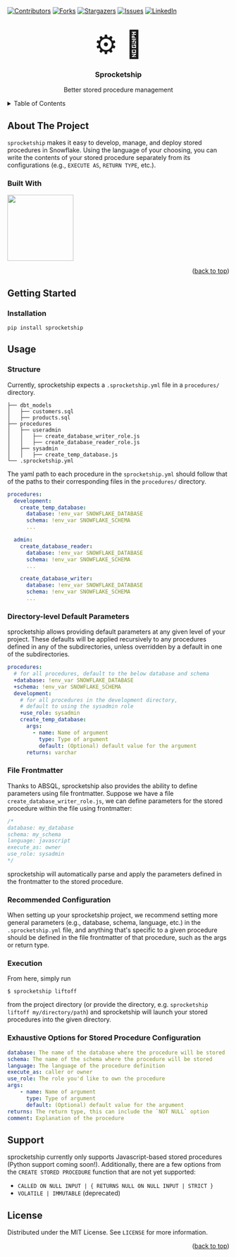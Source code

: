 <!-- Improved compatibility of back to top link: See: https://github.com/othneildrew/Best-README-Template/pull/73 -->
<a name="readme-top"></a>
<!--
*** Thanks for checking out the Best-README-Template. If you have a suggestion
*** that would make this better, please fork the repo and create a pull request
*** or simply open an issue with the tag "enhancement".
*** Don't forget to give the project a star!
*** Thanks again! Now go create something AMAZING! :D
-->



<!-- PROJECT SHIELDS -->
<!--
*** I'm using markdown "reference style" links for readability.
*** Reference links are enclosed in brackets [ ] instead of parentheses ( ).
*** See the bottom of this document for the declaration of the reference variables
*** for contributors-url, forks-url, etc. This is an optional, concise syntax you may use.
*** https://www.markdownguide.org/basic-syntax/#reference-style-links
-->
[![Contributors][contributors-shield]][contributors-url]
[![Forks][forks-shield]][forks-url]
[![Stargazers][stars-shield]][stars-url]
[![Issues][issues-shield]][issues-url]
[![LinkedIn][linkedin-shield]][linkedin-url]



<!-- PROJECT LOGO -->
<br />
<div align="center">
  <a href="https://github.com/nicklausroach/sprocketship" style="font-size: 60px; text-decoration: none;">
    ⚙️ 🚀
  </a>
<h3 align="center">Sprocketship</h3>

  <p align="center">
    Better stored procedure management
  </p>
</div>



<!-- TABLE OF CONTENTS -->
<details>
  <summary>Table of Contents</summary>
  <ol>
    <li>
      <a href="#about-the-project">About The Project</a>
      <ul>
        <li><a href="#built-with">Built With</a></li>
      </ul>
    </li>
    <li>
      <a href="#getting-started">Getting Started</a>
      <ul>
        <li><a href="#installation">Installation</a></li>
      </ul>
    </li>
    <li><a href="#usage">Usage</a></li>
    <li><a href="#license">License</a></li>
  </ol>
</details>



<!-- ABOUT THE PROJECT -->
## About The Project

`sprocketship` makes it easy to develop, manage, and deploy stored procedures in Snowflake. Using the language of your choosing, you can write the contents of your stored procedure separately from its configurations (e.g., `EXECUTE AS`, `RETURN TYPE`, etc.). 




### Built With

<a href=https://github.com/pipeline-tools/ABSQL>
<img src=https://raw.githubusercontent.com/pipeline-tools/ABSQL/598fcab4a5ccb1ca674c40e740b4edd9f99251a6/images/logo_400.svg width='150'>
</a>

<p align="right">(<a href="#readme-top">back to top</a>)</p>



<!-- GETTING STARTED -->
## Getting Started

### Installation

`pip install sprocketship`



<!-- USAGE EXAMPLES -->
## Usage

### Structure

Currently, sprocketship expects a `.sprocketship.yml` file in a `procedures/` directory.

```
├── dbt_models
│   ├── customers.sql
│   ├── products.sql
├── procedures
│   ├── useradmin
│   │   ├── create_database_writer_role.js
│   │   ├── create_database_reader_role.js
│   ├── sysadmin
│   │   ├── create_temp_database.js
└── .sprocketship.yml
```

The yaml path to each procedure in the `sprocketship.yml` should follow that of the paths to their corresponding files in the `procedures/` directory. 

```yml
procedures:
  development:
    create_temp_database:
      database: !env_var SNOWFLAKE_DATABASE
      schema: !env_var SNOWFLAKE_SCHEMA
      ...

  admin:
    create_database_reader:
      database: !env_var SNOWFLAKE_DATABASE
      schema: !env_var SNOWFLAKE_SCHEMA
      ...

    create_database_writer:
      database: !env_var SNOWFLAKE_DATABASE
      schema: !env_var SNOWFLAKE_SCHEMA
      ...
```

### Directory-level Default Parameters

sprocketship allows providing default parameters at any given level of
your project. These defaults will be applied recursively to any procedures
defined in any of the subdirectories, unless overridden by a default in one
of the subdirectories.

```yml
procedures:
  # for all procedures, default to the below database and schema
  +database: !env_var SNOWFLAKE_DATABASE
  +schema: !env_var SNOWFLAKE_SCHEMA
  development:
    # for all procedures in the development directory,
    # default to using the sysadmin role
    +use_role: sysadmin
    create_temp_database:
      args:
        - name: Name of argument
          type: Type of argument
          default: (Optional) default value for the argument
      returns: varchar
```

### File Frontmatter

Thanks to ABSQL, sprocketship also provides the ability to define parameters using file frontmatter. Suppose we have a file `create_database_writer_role.js`, we can define parameters for the stored procedure within the file using frontmatter:

```js
/*
database: my_database
schema: my_schema
language: javascript
execute_as: owner
use_role: sysadmin
*/
```

sprocketship will automatically parse and apply the parameters defined in the frontmatter to the stored procedure.

### Recommended Configuration

When setting up your sprocketship project, we recommend setting more general parameters (e.g., database, schema, language, etc.) in the `.sprocketship.yml` file, and anything that's specific to a given procedure should be defined in the file frontmatter of that procedure, such as the args or return type.

### Execution

From here, simply run 

`$ sprocketship liftoff` 

from the project directory (or provide the directory, e.g. `sprocketship liftoff my/directory/path`) and sprocketship will launch your stored procedures into the given directory. 

### Exhaustive Options for Stored Procedure Configuration

```yml
database: The name of the database where the procedure will be stored
schema: The name of the schema where the procedure will be stored
language: The language of the procedure definition
execute_as: caller or owner
use_role: The role you'd like to own the procedure
args:
    - name: Name of argument
      type: Type of argument
      default: (Optional) default value for the argument
returns: The return type, this can include the `NOT NULL` option
comment: Explanation of the procedure
```

## Support

sprocketship currently only supports Javascript-based stored procedures (Python support coming soon!). Additionally, there are a few options from the `CREATE STORED PROCEDURE` function that are not yet supported:

* `CALLED ON NULL INPUT | { RETURNS NULL ON NULL INPUT | STRICT }`
* `VOLATILE | IMMUTABLE` (deprecated)


<!-- LICENSE -->
## License

Distributed under the MIT License. See `LICENSE` for more information.

<p align="right">(<a href="#readme-top">back to top</a>)</p>


<!-- MARKDOWN LINKS & IMAGES -->
<!-- https://www.markdownguide.org/basic-syntax/#reference-style-links -->
[contributors-shield]: https://img.shields.io/github/contributors/nicklausroach/sprocketship.svg?style=for-the-badge
[contributors-url]: https://github.com/nicklausroach/sprocketship/graphs/contributors
[forks-shield]: https://img.shields.io/github/forks/nicklausroach/sprocketship.svg?style=for-the-badge
[forks-url]: https://github.com/nicklausroach/sprocketship/network/members
[stars-shield]: https://img.shields.io/github/stars/nicklausroach/sprocketship.svg?style=for-the-badge
[stars-url]: https://github.com/nicklausroach/sprocketship/stargazers
[issues-shield]: https://img.shields.io/github/issues/nicklausroach/sprocketship.svg?style=for-the-badge
[issues-url]: https://github.com/nicklausroach/sprocketship/issues
[license-shield]: https://img.shields.io/github/license/nicklausroach/sprocketship.svg?style=for-the-badge
[license-url]: https://github.com/nicklausroach/sprocketship/blob/main/LICENSE
[linkedin-shield]: https://img.shields.io/badge/-LinkedIn-black.svg?style=for-the-badge&logo=linkedin&colorB=555
[linkedin-url]: https://linkedin.com/in/nicklausroach
